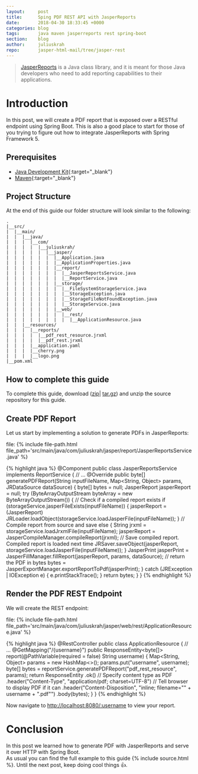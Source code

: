 ```yaml
---
layout:     post
title:      Sping PDF REST API with JasperReports
date:       2018-04-30 18:33:45 +0000
categories: blog
tags:       java maven jasperreports rest spring-boot
section:    blog
author:     juliuskrah
repo:       jasper-html-mail/tree/jasper-rest
---
```

> [JasperReports](/tag/jasperreports/) is a Java class library, and it is meant for those Java developers who need to
  add reporting capabilities to their applications.

# Introduction

In this post, we will create a PDF report that is exposed over a RESTful endpoint using Spring Boot. This is also
a good place to start for those of you trying to figure out how to integrate JasperReports with Spring Framework 5.

## Prerequisites

- [Java Development Kit][JDK]{:target="_blank"}
- [Maven][]{:target="_blank"}

## Project Structure

At the end of this guide our folder structure will look similar to the following:

```
.
|__src/
|  |__main/
|  |  |__java/
|  |  |  |__com/
|  |  |  |  |__juliuskrah/
|  |  |  |  |  |__jasper/
|  |  |  |  |  |  |__Application.java
|  |  |  |  |  |  |__ApplicationProperties.java
|  |  |  |  |  |  |__report/
|  |  |  |  |  |  |  |__JasperReportsService.java
|  |  |  |  |  |  |  |__ReportService.java
|  |  |  |  |  |  |__storage/
|  |  |  |  |  |  |  |__FileSystemStorageService.java
|  |  |  |  |  |  |  |__StorageException.java
|  |  |  |  |  |  |  |__StorageFileNotFoundException.java
|  |  |  |  |  |  |  |__StorageService.java
|  |  |  |  |  |  |__web/
|  |  |  |  |  |  |  |__rest/
|  |  |  |  |  |  |  |  |__ApplicationResource.java
|  |  |__resources/
|  |  |  |__reports/
|  |  |  |  |__pdf_rest_resource.jrxml
|  |  |  |  |__pdf_rest.jrxml
|  |  |  |__application.yaml
|  |  |  |__cherry.png
|  |  |  |__logo.png
|__pom.xml
```

## How to complete this guide

To complete this guide, download ([zip](https://github.com/juliuskrah/jasper-html-mail/archive/v2.0.zip)|
[tar.gz](https://github.com/juliuskrah/jasper-html-mail/archive/v2.0.tar.gz)) 
and unzip the source repository for this guide.

## Create PDF Report

Let us start by implementing a solution to generate PDFs in JasperReports:

file: {% include file-path.html file_path='src/main/java/com/juliuskrah/jasper/report/JasperReportsService.java' %}

{% highlight java %}
@Component
public class JasperReportsService implements ReportService {
  // ...
  @Override
  public byte[] generatePDFReport(String inputFileName, Map<String, Object> params,
    JRDataSource dataSource) {
    byte[] bytes = null;
    JasperReport jasperReport = null;
    try (ByteArrayOutputStream byteArray = new ByteArrayOutputStream()) {
      // Check if a compiled report exists
      if (storageService.jasperFileExists(inputFileName)) {
        jasperReport = (JasperReport) JRLoader.loadObject(storageService.loadJasperFile(inputFileName));
      }
      // Compile report from source and save
      else {
        String jrxml = storageService.loadJrxmlFile(inputFileName);
        jasperReport = JasperCompileManager.compileReport(jrxml);
        // Save compiled report. Compiled report is loaded next time
        JRSaver.saveObject(jasperReport, storageService.loadJasperFile(inputFileName));
      }
      JasperPrint jasperPrint = JasperFillManager.fillReport(jasperReport, params, dataSource);
      // return the PDF in bytes
      bytes = JasperExportManager.exportReportToPdf(jasperPrint);
    }
    catch (JRException | IOException e) {
      e.printStackTrace();
    }
    return bytes;
  }
}
{% endhighlight %}

## Render the PDF REST Endpoint

We will create the REST endpoint:

file: {% include file-path.html file_path='src/main/java/com/juliuskrah/jasper/web/rest/ApplicationResource.java' %}

{% highlight java %}
@RestController
public class ApplicationResource {
  // ...
  @GetMapping("/{username}")
  public ResponseEntity<byte[]> report(@PathVariable(required = false) String username) {
    Map<String, Object> params = new HashMap<>();
    params.put("username", username);
    byte[] bytes = reportService.generatePDFReport("pdf_rest_resource", params);
    return ResponseEntity
      .ok()
      // Specify content type as PDF
      .header("Content-Type", "application/pdf; charset=UTF-8")
      // Tell browser to display PDF if it can
      .header("Content-Disposition", "inline; filename=\"" + username + ".pdf\"")
      .body(bytes);
  }
}
{% endhighlight %}

Now navigate to <http://localhost:8080/:username> to view your report.

# Conclusion

In this post we learned how to generate PDF with JasperReports and serve it over HTTP with Spring Boot.      
As usual you can find the full example to this guide {% include source.html %}. Until the next post, keep doing cool 
things :+1:.

[JasperReports]:            https://community.jaspersoft.com/project/jasperreports-library
[JDK]:                      http://www.oracle.com/technetwork/java/javase/downloads/index.html
[Maven]:                    http://maven.apache.org